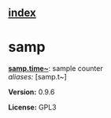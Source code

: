 [index](index.html) 
---

# samp




[**samp.time\~**](samp.time~.html): sample counter <br>
_aliases:_ \[samp.t\~\]



**Version:** 0.9.6

**License:** GPL3
